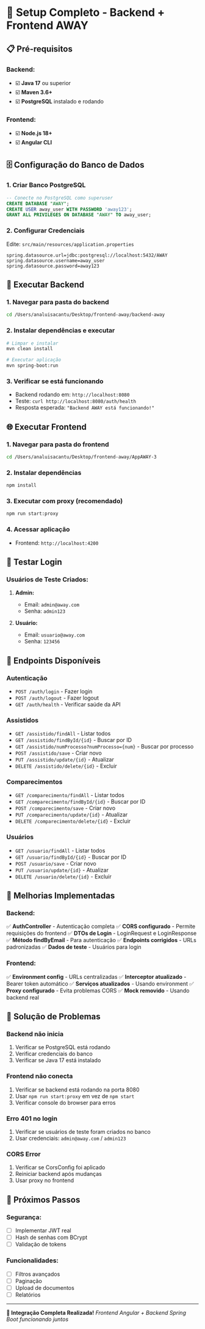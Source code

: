 # 🚀 Setup Completo - Backend + Frontend AWAY

## 📋 **Pré-requisitos**

### Backend:
- ☑️ **Java 17** ou superior
- ☑️ **Maven 3.6+**
- ☑️ **PostgreSQL** instalado e rodando

### Frontend:
- ☑️ **Node.js 18+**
- ☑️ **Angular CLI**

## 🗄️ **Configuração do Banco de Dados**

### 1. Criar Banco PostgreSQL
```sql
-- Conecte no PostgreSQL como superuser
CREATE DATABASE "AWAY";
CREATE USER away_user WITH PASSWORD 'away123';
GRANT ALL PRIVILEGES ON DATABASE "AWAY" TO away_user;
```

### 2. Configurar Credenciais
Edite: `src/main/resources/application.properties`
```properties
spring.datasource.url=jdbc:postgresql://localhost:5432/AWAY
spring.datasource.username=away_user
spring.datasource.password=away123
```

## 🔧 **Executar Backend**

### 1. Navegar para pasta do backend
```bash
cd /Users/analuisacantu/Desktop/frontend-away/backend-away
```

### 2. Instalar dependências e executar
```bash
# Limpar e instalar
mvn clean install

# Executar aplicação
mvn spring-boot:run
```

### 3. Verificar se está funcionando
- Backend rodando em: `http://localhost:8080`
- Teste: `curl http://localhost:8080/auth/health`
- Resposta esperada: `"Backend AWAY está funcionando!"`

## 🌐 **Executar Frontend**

### 1. Navegar para pasta do frontend
```bash
cd /Users/analuisacantu/Desktop/frontend-away/AppAWAY-3
```

### 2. Instalar dependências
```bash
npm install
```

### 3. Executar com proxy (recomendado)
```bash
npm run start:proxy
```

### 4. Acessar aplicação
- Frontend: `http://localhost:4200`

## 🔐 **Testar Login**

### Usuários de Teste Criados:
1. **Admin:**
   - Email: `admin@away.com`
   - Senha: `admin123`

2. **Usuário:**
   - Email: `usuario@away.com`
   - Senha: `123456`

## 📡 **Endpoints Disponíveis**

### Autenticação
- `POST /auth/login` - Fazer login
- `POST /auth/logout` - Fazer logout
- `GET /auth/health` - Verificar saúde da API

### Assistidos
- `GET /assistido/findAll` - Listar todos
- `GET /assistido/findById/{id}` - Buscar por ID
- `GET /assistido/numProcesso?numProcesso={num}` - Buscar por processo
- `POST /assistido/save` - Criar novo
- `PUT /assistido/update/{id}` - Atualizar
- `DELETE /assistido/delete/{id}` - Excluir

### Comparecimentos
- `GET /comparecimento/findAll` - Listar todos
- `GET /comparecimento/findById/{id}` - Buscar por ID
- `POST /comparecimento/save` - Criar novo
- `PUT /comparecimento/update/{id}` - Atualizar
- `DELETE /comparecimento/delete/{id}` - Excluir

### Usuários
- `GET /usuario/findAll` - Listar todos
- `GET /usuario/findById/{id}` - Buscar por ID
- `POST /usuario/save` - Criar novo
- `PUT /usuario/update/{id}` - Atualizar
- `DELETE /usuario/delete/{id}` - Excluir

## 🔧 **Melhorias Implementadas**

### Backend:
✅ **AuthController** - Autenticação completa
✅ **CORS configurado** - Permite requisições do frontend
✅ **DTOs de Login** - LoginRequest e LoginResponse
✅ **Método findByEmail** - Para autenticação
✅ **Endpoints corrigidos** - URLs padronizadas
✅ **Dados de teste** - Usuários para login

### Frontend:
✅ **Environment config** - URLs centralizadas
✅ **Interceptor atualizado** - Bearer token automático
✅ **Serviços atualizados** - Usando environment
✅ **Proxy configurado** - Evita problemas CORS
✅ **Mock removido** - Usando backend real

## 🚨 **Solução de Problemas**

### Backend não inicia
1. Verificar se PostgreSQL está rodando
2. Verificar credenciais do banco
3. Verificar se Java 17 está instalado

### Frontend não conecta
1. Verificar se backend está rodando na porta 8080
2. Usar `npm run start:proxy` em vez de `npm start`
3. Verificar console do browser para erros

### Erro 401 no login
1. Verificar se usuários de teste foram criados no banco
2. Usar credenciais: `admin@away.com` / `admin123`

### CORS Error
1. Verificar se CorsConfig foi aplicado
2. Reiniciar backend após mudanças
3. Usar proxy no frontend

## 🎯 **Próximos Passos**

### Segurança:
- [ ] Implementar JWT real
- [ ] Hash de senhas com BCrypt
- [ ] Validação de tokens

### Funcionalidades:
- [ ] Filtros avançados
- [ ] Paginação
- [ ] Upload de documentos
- [ ] Relatórios

---

**🎉 Integração Completa Realizada!**
*Frontend Angular + Backend Spring Boot funcionando juntos*
